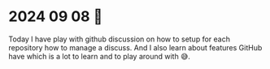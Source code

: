 # 2024 09 08 📰

Today I have play with github discussion on how to setup for each repository how to manage a discuss.
And I also learn about features GitHub have which is a lot to learn and to play around with 😅.